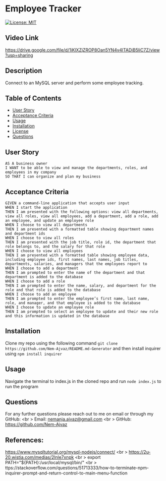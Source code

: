 # Employee Tracker

[![License: MIT](https://img.shields.io/badge/License-MIT-yellow.svg)](https://opensource.org/licenses/MIT)

## Video Link

https://drive.google.com/file/d/1iKlXZjZROP8Oan5YN4v4lTADiB5liC7Z/view?usp=sharing

## Description

Connect to an MySQL server and perform some employee tracking.

## Table of Contents

- [User Story](#user-story)
- [Acceptance Criteria](#acceptance-criteria)
- [Usage](#usage)
- [Installation](#installation)
- [License](#license)
- [Questions](#questions)

## User Story

```
AS A business owner
I WANT to be able to view and manage the departments, roles, and employees in my company
SO THAT I can organize and plan my business
```

## Acceptance Criteria

```
GIVEN a command-line application that accepts user input
WHEN I start the application
THEN I am presented with the following options: view all departments, view all roles, view all employees, add a department, add a role, add an employee, and update an employee role
WHEN I choose to view all departments
THEN I am presented with a formatted table showing department names and department ids
WHEN I choose to view all roles
THEN I am presented with the job title, role id, the department that role belongs to, and the salary for that role
WHEN I choose to view all employees
THEN I am presented with a formatted table showing employee data, including employee ids, first names, last names, job titles, departments, salaries, and managers that the employees report to
WHEN I choose to add a department
THEN I am prompted to enter the name of the department and that department is added to the database
WHEN I choose to add a role
THEN I am prompted to enter the name, salary, and department for the role and that role is added to the database
WHEN I choose to add an employee
THEN I am prompted to enter the employee’s first name, last name, role, and manager, and that employee is added to the database
WHEN I choose to update an employee role
THEN I am prompted to select an employee to update and their new role and this information is updated in the database
```

## Installation

Clone my repo using the following command `git clone https://github.com/Nem-Ajvaz/README.md-Generator` and then install inquirer using `npm install inquirer`

## Usage

Navigate the terminal to index.js in the cloned repo and run `node index.js` to run the program

## Questions

For any further questions please reach out to me on email or through my GitHub: <br \>
Email: nemanja.ajvaz@gmail.com <br \>
GitHub: https://github.com/Nem-Ajvaz


## References:

https://www.mysqltutorial.org/mysql-nodejs/connect/ <br \>
https://2u-20.wistia.com/medias/2lnle7xnpk <br \>
export PATH="${PATH}:/usr/local/mysql/bin/" <br \>
ttps://stackoverflow.com/questions/51713333/how-to-terminate-npm-inquirer-prompt-and-return-control-to-main-menu-function
